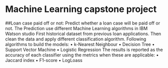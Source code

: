 # Machine Learning capstone project
##Loan case paid off or not:
        Predict whether a loan case will be paid off or not. The Prediction use different Machine Learning algorithms in IBM Watson studio First historical dataset from previous loan applications. Then clean the data and apply different classification algorithm.
Following algorithms to build the models:
        •	k-Nearest Neighbour
        •	Decision Tree
        •	Support Vector Machine
        •	Logistic Regression
The results is reported as the accuracy of each classifier using the metrics when these are applicable:
        • Jaccard index
        • F1-score
        • LogLoass
